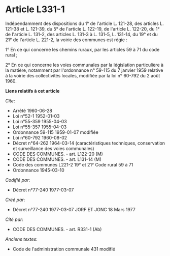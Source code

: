 # Article L331-1

Indépendamment des dispositions du 1° de l'article L. 121-28, des articles L. 121-38 et L. 121-39, du 5° de l'article L.
122-19, de l'article L. 122-20, du 1° de l'article L. 131-2, des articles L. 131-3 à L. 131-5, L. 131-14, du 19° et du 21° de
l'article L. 221-2, la voirie des communes est régie :

1° En ce qui concerne les chemins ruraux, par les articles 59 à 71 du code rural ;

2° En ce qui concerne les voies communales par la législation particulière à la matière, notamment par l'ordonnance n° 59-115
du 7 janvier 1959 relative à la voirie des collectivités locales, modifiée par la loi n° 60-792 du 2 août 1960.

**Liens relatifs à cet article**

_Cite_:

  - Arrêté  1960-06-28
  - Loi n°52-1 1952-01-03
  - Loi n°55-359 1955-04-03
  - Loi n°55-357 1955-04-03
  - Ordonnance 59-115 1959-01-07 modifiée
  - Loi n°60-792 1960-08-02
  - Décret n°64-262 1964-03-14 (caractéristiques techniques, conservation et surveillance des voies communales)
  - CODE DES COMMUNES. - art. L122-20 (M)
  - CODE DES COMMUNES. - art. L131-14 (M)
  - Code des communes L221-2 19° et 21° Code rural 59 à 71
  - Ordonnance 1945-03-10

_Codifié par_:

  - Décret n°77-240 1977-03-07

_Créé par_:

  - Décret n°77-240 1977-03-07 JORF ET JONC 18 Mars 1977

_Cité par_:

  - CODE DES COMMUNES. - art. R331-1 (Ab)

_Anciens textes_:

  - Code de l'administration communale 431 modifié
